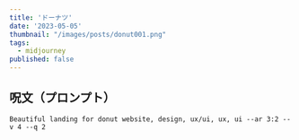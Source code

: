```yaml
---
title: 'ドーナツ'
date: '2023-05-05'
thumbnail: "/images/posts/donut001.png"
tags:
  - midjourney
published: false
---
```


## 呪文（プロンプト）
```
Beautiful landing for donut website, design, ux/ui, ux, ui --ar 3:2 --v 4 --q 2
```